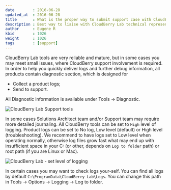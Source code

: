 ```yaml
---
date        : 2016-06-28
updated_at  : 2016-06-28
title       : What is the proper way to submit support case with CloudBerry Lab?
description : Best way to liaise with CloudBerry Lab technical representatives (Support or Solutions Architect).
author      : Eugene R
kbid        : 1026
weight      : 1026
tags        : [support]
---
```


CloudBerry Lab tools are very reliable and mature, but in some cases you may meet small issues, where CloudBerry support involvement is required. In order to help you quickly deliver logs and further debug information, all products contain diagnostic section, which is designed for

* Collect a product logs;
* Send to support.

All Diagnostic information is available under Tools &rarr; Diagnostic.

![CloudBerry Lab Support tools](/images/kb1026/CloudBerryLab_tools_diagnostic.png)

In some cases Solutions Architect team and/or Support team may require more detailed journaling. All CloudBerry tools can be set to <code class="language-json">High</code> level of logging. Product logs can be set to No log, Low level (default) or High level (troubleshooting). We recommend to have logs set to Low level when operating normally, otherwise log files grow fast what may end up with insufficient space in your C: (or other, depends on <code class="language-json">Log to folder</code> path) or root path (if you are Linux or Mac).

![CloudBerry Lab - set level of logging](/images/kb1026/CloudBerry_logs_level.png)

In certain cases you may want to check logs your-self. You can find all logs by default <code class="language-json">C:\ProgramData\CloudBerry Lab\Logs</code>. You can change this path in Tools &rarr; Options &rarr; Logging &rarr; Log to folder.
